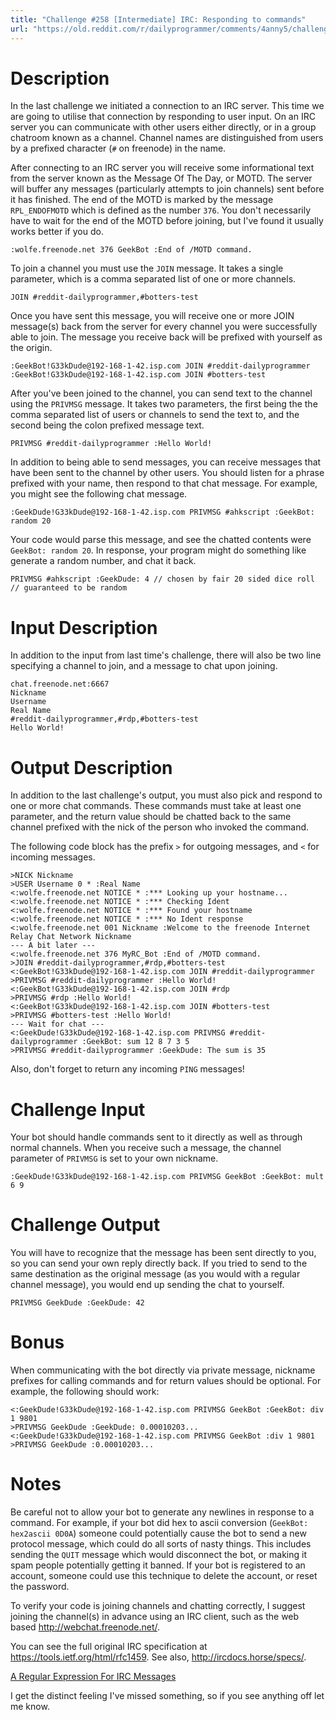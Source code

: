 ```yaml
---
title: "Challenge #258 [Intermediate] IRC: Responding to commands"
url: "https://old.reddit.com/r/dailyprogrammer/comments/4anny5/challenge_258_intermediate_irc_responding_to/"
---
```


# Description

In the last challenge we initiated a connection to an IRC server. This time we are going to utilise that connection by
responding to user input. On an IRC server you can communicate with other users either directly, or in a group chatroom
known as a channel. Channel names are distinguished from users by a prefixed character (`#` on freenode) in the name.

After connecting to an IRC server you will receive some informational text from the server known as the Message Of The Day,
or MOTD. The server will buffer any messages (particularly attempts to join channels) sent before it has finished.
The end of the MOTD is marked by the message `RPL_ENDOFMOTD` which is defined as the number `376`. You don't necessarily
have to wait for the end of the MOTD before joining, but I've found it usually works better if you do.

    :wolfe.freenode.net 376 GeekBot :End of /MOTD command.

To join a channel you must use the `JOIN` message. It takes a single parameter, which is a comma separated list of one or
more channels.

    JOIN #reddit-dailyprogrammer,#botters-test

Once you have sent this message, you will receive one or more JOIN message(s) back from the server for every channel
you were successfully able to join. The message you receive back will be prefixed with yourself as the origin.

    :GeekBot!G33kDude@192-168-1-42.isp.com JOIN #reddit-dailyprogrammer
    :GeekBot!G33kDude@192-168-1-42.isp.com JOIN #botters-test

After you've been joined to the channel, you can send text to the channel using the `PRIVMSG` message. It takes two
parameters, the first being the the comma separated list of users or channels to send the text to, and the second being the
colon prefixed message text.

    PRIVMSG #reddit-dailyprogrammer :Hello World!

In addition to being able to send messages, you can receive messages that have been sent to the channel by other users.
You should listen for a phrase prefixed with your name, then respond to that chat message. For example, you might see
the following chat message.

    :GeekDude!G33kDude@192-168-1-42.isp.com PRIVMSG #ahkscript :GeekBot: random 20

Your code would parse this message, and see the chatted contents were `GeekBot: random 20`. In response, your program might
do something like generate a random number, and chat it back.

    PRIVMSG #ahkscript :GeekDude: 4 // chosen by fair 20 sided dice roll // guaranteed to be random

# Input Description

In addition to the input from last time's challenge, there will also be two line specifying a channel to join, and a
message to chat upon joining.

    chat.freenode.net:6667
    Nickname
    Username
    Real Name
    #reddit-dailyprogrammer,#rdp,#botters-test
    Hello World!

# Output Description

In addition to the last challenge's output, you must also pick and respond to one or more chat commands. These commands
must take at least one parameter, and the return value should be chatted back to the same channel prefixed with the nick
of the person who invoked the command.

The following code block has the prefix `>` for outgoing messages, and `<` for incoming messages.

    >NICK Nickname
    >USER Username 0 * :Real Name
    <:wolfe.freenode.net NOTICE * :*** Looking up your hostname...
    <:wolfe.freenode.net NOTICE * :*** Checking Ident
    <:wolfe.freenode.net NOTICE * :*** Found your hostname
    <:wolfe.freenode.net NOTICE * :*** No Ident response
    <:wolfe.freenode.net 001 Nickname :Welcome to the freenode Internet Relay Chat Network Nickname
    --- A bit later ---
    <:wolfe.freenode.net 376 MyRC_Bot :End of /MOTD command.
    >JOIN #reddit-dailyprogrammer,#rdp,#botters-test
    <:GeekBot!G33kDude@192-168-1-42.isp.com JOIN #reddit-dailyprogrammer
    >PRIVMSG #reddit-dailyprogrammer :Hello World!
    <:GeekBot!G33kDude@192-168-1-42.isp.com JOIN #rdp
    >PRIVMSG #rdp :Hello World!
    <:GeekBot!G33kDude@192-168-1-42.isp.com JOIN #botters-test
    >PRIVMSG #botters-test :Hello World!
    --- Wait for chat ---
    <:GeekDude!G33kDude@192-168-1-42.isp.com PRIVMSG #reddit-dailyprogrammer :GeekBot: sum 12 8 7 3 5
    >PRIVMSG #reddit-dailyprogrammer :GeekDude: The sum is 35

Also, don't forget to return any incoming `PING` messages!

# Challenge Input

Your bot should handle commands sent to it directly as well as through normal channels. When you receive such a message,
the channel parameter of `PRIVMSG` is set to your own nickname.

    :GeekDude!G33kDude@192-168-1-42.isp.com PRIVMSG GeekBot :GeekBot: mult 6 9

# Challenge Output

You will have to recognize that the message has been sent directly to you, so you can send your own reply directly back.
If you tried to send to the same destination as the original message (as you would with a regular channel message),
you would end up sending the chat to yourself.

    PRIVMSG GeekDude :GeekDude: 42

# Bonus

When communicating with the bot directly via private message, nickname prefixes for calling commands and for return
values should be optional. For example, the following should work:

    <:GeekDude!G33kDude@192-168-1-42.isp.com PRIVMSG GeekBot :GeekBot: div 1 9801
    >PRIVMSG GeekDude :GeekDude: 0.00010203...
    <:GeekDude!G33kDude@192-168-1-42.isp.com PRIVMSG GeekBot :div 1 9801
    >PRIVMSG GeekDude :0.00010203...

# Notes

Be careful not to allow your bot to generate any newlines in response to a command. For example, if your bot did hex to
ascii conversion (`GeekBot: hex2ascii 0D0A`) someone could potentially cause the bot to send a new protocol message, which
could do all sorts of nasty things. This includes sending the `QUIT` message which would disconnect the bot, or making it
spam people potentially getting it banned. If your bot is registered to an account, someone could use this technique to
delete the account, or reset the password.

To verify your code is joining channels and chatting correctly, I suggest joining the channel(s) in advance using an IRC client, such as the web based http://webchat.freenode.net/.

You can see the full original IRC specification at https://tools.ietf.org/html/rfc1459. See also, http://ircdocs.horse/specs/.

[A Regular Expression For IRC Messages](https://mybuddymichael.com/writings/a-regular-expression-for-irc-messages.html)

I get the distinct feeling I've missed something, so if you see anything off let me know.
